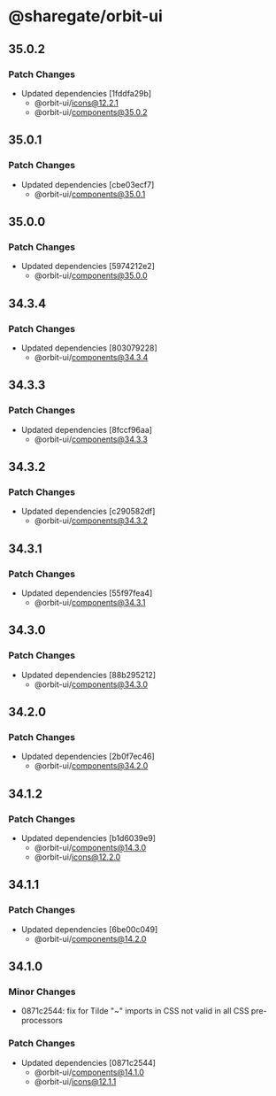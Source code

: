 # @sharegate/orbit-ui

## 35.0.2

### Patch Changes

- Updated dependencies [1fddfa29b]
  - @orbit-ui/icons@12.2.1
  - @orbit-ui/components@35.0.2

## 35.0.1

### Patch Changes

- Updated dependencies [cbe03ecf7]
  - @orbit-ui/components@35.0.1

## 35.0.0

### Patch Changes

- Updated dependencies [5974212e2]
  - @orbit-ui/components@35.0.0

## 34.3.4

### Patch Changes

- Updated dependencies [803079228]
  - @orbit-ui/components@34.3.4

## 34.3.3

### Patch Changes

- Updated dependencies [8fccf96aa]
  - @orbit-ui/components@34.3.3

## 34.3.2

### Patch Changes

- Updated dependencies [c290582df]
  - @orbit-ui/components@34.3.2

## 34.3.1

### Patch Changes

- Updated dependencies [55f97fea4]
  - @orbit-ui/components@34.3.1

## 34.3.0

### Patch Changes

- Updated dependencies [88b295212]
  - @orbit-ui/components@34.3.0

## 34.2.0

### Patch Changes

- Updated dependencies [2b0f7ec46]
  - @orbit-ui/components@34.2.0

## 34.1.2

### Patch Changes

- Updated dependencies [b1d6039e9]
  - @orbit-ui/components@14.3.0
  - @orbit-ui/icons@12.2.0

## 34.1.1

### Patch Changes

- Updated dependencies [6be00c049]
  - @orbit-ui/components@14.2.0

## 34.1.0

### Minor Changes

- 0871c2544: fix for Tilde "~" imports in CSS not valid in all CSS pre-processors

### Patch Changes

- Updated dependencies [0871c2544]
  - @orbit-ui/components@14.1.0
  - @orbit-ui/icons@12.1.1
